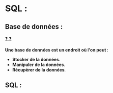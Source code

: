 # SQL :

## Base de données :

[:question: :question:](baseDonnees.md)

**Une base de données est un endroit où l'on peut :**

- **Stocker de la données**.
- **Manipuler de la données**.
- **Récupèrer de la données**.

## SQL :
